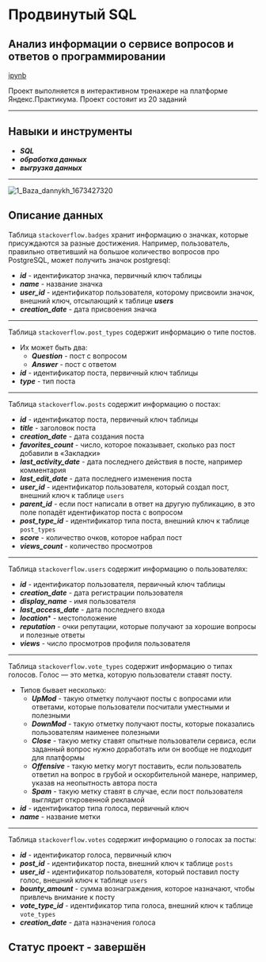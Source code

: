 # Продвинутый SQL
## Анализ информации о сервисе вопросов и ответов о программировании

[ipynb](https://github.com/volovik-denis/yandex-practicum/blob/main/DA%2008%20Advanced%20SQL/Анализ%20информации%20сервиса%20вопросов%20и%20ответов%20о%20программировании.ipynb)

Проект выполняется в интерактивном тренажере на платформе Яндекс.Практикума. Проект состояит из 20 заданий
___
## Навыки и инструменты

- ***SQL***
- ***обработка данных***
- ***выгрузка данных***
___
![1_Baza_dannykh_1673427320](https://github.com/volovik-denis/yandex-practicum/assets/127090466/dab156cf-2869-412d-b669-cf9b331ec883)

## Описание данных

Таблица `stackoverflow.badges` хранит информацию о значках, которые присуждаются за разные достижения. Например, пользователь, правильно ответивший на большое количество вопросов про PostgreSQL, может получить значок postgresql:
- ***id*** - идентификатор значка, первичный ключ таблицы
- ***name*** - название значка
- ***user_id*** -	идентификатор пользователя, которому присвоили значок, внешний ключ, отсылающий к таблице ***users***
- ***creation_date*** -	дата присвоения значка
___
Таблица `stackoverflow.post_types` содержит информацию о типе постов.
- Их может быть два:
   - ***Question*** - пост с вопросом
   - ***Answer*** - пост с ответом
- ***id*** - идентификатор поста, первичный ключ таблицы
- ***type*** - тип поста
___
Таблица `stackoverflow.posts` содержит информацию о постах:
- ***id*** - идентификатор поста, первичный ключ таблицы
- ***title*** - заголовок поста
- ***creation_date*** - дата создания поста
- ***favorites_count*** - число, которое показывает, сколько раз пост добавили в «Закладки»
- ***last_activity_date*** - дата последнего действия в посте, например комментария
- ***last_edit_date*** - дата последнего изменения поста
- ***user_id*** - идентификатор пользователя, который создал пост, внешний ключ к таблице `users`
- ***parent_id*** -	если пост написали в ответ на другую публикацию, в это поле попадёт идентификатор поста с вопросом
- ***post_type_id*** - идентификатор типа поста, внешний ключ к таблице `post_types`
- ***score*** - количество очков, которое набрал пост
- ***views_count*** - количество просмотров
___
Таблица `stackoverflow.users` содержит информацию о пользователях:
- ***id*** - идентификатор пользователя, первичный ключ таблицы
- ***creation_date*** - дата регистрации пользователя
- ***display_name*** - имя пользователя
- ***last_access_date*** - дата последнего входа
- ***location**** - местоположение
- ***reputation*** - очки репутации, которые получают за хорошие вопросы и полезные ответы
- ***views*** -	число просмотров профиля пользователя
___
Таблица `stackoverflow.vote_types` содержит информацию о типах голосов. Голос — это метка, которую пользователи ставят посту.
- Типов бывает несколько:
   - ***UpMod*** - такую отметку получают посты с вопросами или ответами, которые пользователи посчитали уместными и полезными
   - ***DownMod*** - такую отметку получают посты, которые показались пользователям наименее полезными
   - ***Close*** - такую метку ставят опытные пользователи сервиса, если заданный вопрос нужно доработать или он вообще не подходит для платформы
   - ***Offensive*** - такую метку могут поставить, если пользователь ответил на вопрос в грубой и оскорбительной манере, например, указав на неопытность автора поста
   - ***Spam*** - такую метку ставят в случае, если пост пользователя выглядит откровенной рекламой
- ***id*** - идентификатор типа голоса, первичный ключ
- ***name*** - название метки
___
Таблица `stackoverflow.votes` содержит информацию о голосах за посты: 
- ***id*** - идентификатор голоса, первичный ключ
- ***post_id*** - идентификатор поста, внешний ключ к таблице `posts`
- ***user_id***	- идентификатор пользователя, который поставил посту голос, внешний ключ к таблице `users`
- ***bounty_amount***	- сумма вознаграждения, которое назначают, чтобы привлечь внимание к посту
- ***vote_type_id*** - идентификатор типа голоса, внешний ключ к таблице `vote_types`
- ***creation_date*** - дата назначения голоса

## Статус проект - завершён
